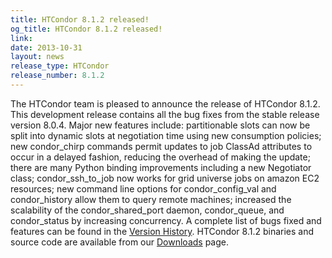 ```yaml
---
title: HTCondor 8.1.2 released!
og_title: HTCondor 8.1.2 released!
link: 
date: 2013-10-31
layout: news
release_type: HTCondor
release_number: 8.1.2
---
```


The HTCondor team is pleased to announce the release of HTCondor 8.1.2. This development release contains all the bug fixes from the stable release version 8.0.4. Major new features include: partitionable slots can now be split into dynamic slots at negotiation time using new consumption policies; new condor_chirp commands permit updates to job ClassAd attributes to occur in a delayed fashion, reducing the overhead of making the update; there are many Python binding improvements including a new Negotiator class; condor_ssh_to_job now works for grid universe jobs on amazon EC2 resources; new command line options for condor_config_val and condor_history allow them to query remote machines; increased the scalability of the condor_shared_port daemon, condor_queue, and condor_status by increasing concurrency. A complete list of bugs fixed and features can be found in the  <a href="manual/v8.1.2/10_3Development_Release.html">Version History</a>. HTCondor 8.1.2 binaries and source code are available from our <a href="downloads/">Downloads</a> page. 
